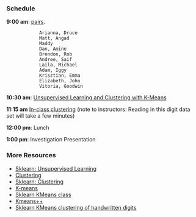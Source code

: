 ### Schedule

**9:00 am**: [pairs](pair.md).

                Arianna, Druce
                Matt, Angad
                Maddy
                Dan, Amine
                Brendon, Rob
                Andree, Saif
                Laila, Michael
                Adam, Iggy
                Krisztian, Emma
                Elizabeth, John
                Vitoria, Goodwin

**10:30 am**: [Unsupervised Learning and Clustering with K-Means](Unsupervised_Learning_Kmeans.pdf)

**11:15 am**  [In-class clustering](digits_clustering.ipynb)
(note to instructors: Reading in this digit data set will take a few minutes)

**12:00 pm**: Lunch

**1:00 pm**: Investigation Presentation


### More Resources

 * [Sklearn: Unsupervised Learning](http://scikit-learn.org/stable/tutorial/statistical_inference/unsupervised_learning.html)
 * [Clustering](http://en.wikipedia.org/wiki/Cluster_analysis)
 * [Sklearn: Clustering](http://scikit-learn.org/stable/modules/clustering.html)
 * [K-means](http://en.wikipedia.org/wiki/K-means_clustering)
 * [Sklearn KMeans class](http://scikit-learn.org/stable/modules/generated/sklearn.cluster.KMeans.html)
 * [Kmeans++](http://en.wikipedia.org/wiki/K-means++)
 * [Sklearn KMeans clustering of handwritten digits](http://scikit-learn.org/stable/auto_examples/cluster/plot_kmeans_digits.html)
